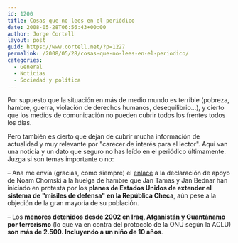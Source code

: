 ```yaml
---
id: 1200
title: Cosas que no lees en el periódico
date: 2008-05-28T06:56:43+00:00
author: Jorge Cortell
layout: post
guid: https://www.cortell.net/?p=1227
permalink: /2008/05/28/cosas-que-no-lees-en-el-periodico/
categories:
  - General
  - Noticias
  - Sociedad y polí­tica
---
```

Por supuesto que la situación en más de medio mundo es terrible (pobreza, hambre, guerra, violación de derechos humanos, desequilibrio...), y cierto que los medios de comunicación no pueden cubrir todos los frentes todos los días.

Pero también es cierto que dejan de cubrir mucha información de actualidad y muy relevante por "carecer de interés para el lector". Aquí van una noticia y un dato que seguro no has leído en el periódico últimamente. Juzga si son temas importante o no:

– Ana me envía (gracias, como siempre) el <a title="No violencia" href="https://nenasili.cz/es/1126_noam-chomsky-apoya-la-huelga-de-hambre-de-jan-tamas-y-jan-bednar" target="_blank">enlace</a> a la declaración de apoyo de Noam Chomski a la huelga de hambre que Jan Tamas y Jan Bednar han iniciado en protesta por los **planes de Estados Unidos de extender el sistema de "misiles de defensa" en la República Checa**, aún pese a la objeción de la gran mayoría de su población.

– Los **menores detenidos desde 2002 en Iraq, Afganistán y Guantánamo por terrorismo** (lo que va en contra del protocolo de la ONU según la ACLU) **son más de 2.500. Incluyendo a un niño de 10 años**.